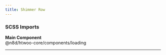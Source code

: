 ```yaml
---
title: Shimmer Row
---
```


### SCSS Imports

**Main Component**\
@n8d/htwoo-core/components/loading

***